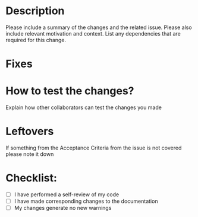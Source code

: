 # Description

Please include a summary of the changes and the related issue. Please also include relevant motivation and context. List any dependencies that are required for this change.

# Fixes



# How to test the changes?

Explain how other collaborators can test the changes you made

# Leftovers

If something from the Acceptance Criteria from the issue is not covered please note it down

# Checklist:

- [ ] I have performed a self-review of my code
- [ ] I have made corresponding changes to the documentation
- [ ] My changes generate no new warnings

